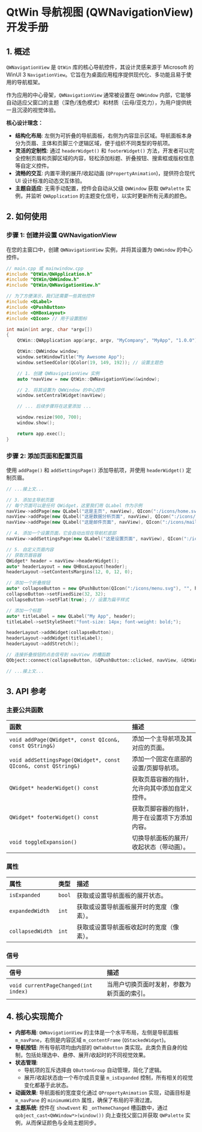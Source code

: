 # QtWin 导航视图 (QWNavigationView) 开发手册

## 1. 概述

`QWNavigationView` 是 `QtWin` 库的核心导航控件，其设计灵感来源于 Microsoft 的 WinUI 3 `NavigationView`。它旨在为桌面应用程序提供现代化、多功能且易于使用的导航框架。

作为应用的中心骨架，`QWNavigationView` 通常被设置在 `QWWindow` 内部，它能够自动适应父窗口的主题（深色/浅色模式）和材质（云母/亚克力），为用户提供统一且沉浸的视觉体验。

**核心设计理念：**

* **结构化布局**: 左侧为可折叠的导航面板，右侧为内容显示区域。导航面板本身分为页眉、主体和页脚三个逻辑区域，便于组织不同类型的导航项。
* **灵活的定制性**: 通过 `headerWidget()` 和 `footerWidget()` 方法，开发者可以完全控制页眉和页脚区域的内容，轻松添加标题、折叠按钮、搜索框或版权信息等自定义控件。
* **流畅的交互**: 内置平滑的展开/收起动画 (`QPropertyAnimation`)，提供符合现代 UI 设计标准的动态交互体验。
* **主题自适应**: 无需手动配置，控件会自动从父级 `QWWindow` 获取 `QWPalette` 实例，并监听 `QWApplication` 的主题变化信号，以实时更新所有元素的颜色。

## 2. 如何使用

### 步骤 1: 创建并设置 QWNavigationView

在您的主窗口中，创建 `QWNavigationView` 实例，并将其设置为 `QWWindow` 的中心控件。

```cpp
// main.cpp 或 mainwindow.cpp
#include "QtWin/QWApplication.h"
#include "QtWin/QWWindow.h"
#include "QtWin/QWNavigationView.h"

// 为了方便演示，我们还需要一些其他控件
#include <QLabel>
#include <QPushButton>
#include <QHBoxLayout>
#include <QIcon> // 用于设置图标

int main(int argc, char *argv[])
{
    QtWin::QWApplication app(argc, argv, "MyCompany", "MyApp", "1.0.0");

    QtWin::QWWindow window;
    window.setWindowTitle("My Awesome App");
    window.setSeedColor(QColor(19, 149, 192)); // 设置主题色

    // 1. 创建 QWNavigationView 实例
    auto *navView = new QtWin::QWNavigationView(&window);

    // 2. 将其设置为 QWWindow 的中心控件
    window.setCentralWidget(navView);

    // ... 后续步骤将在这里添加 ...

    window.resize(900, 700);
    window.show();

    return app.exec();
}
````

### 步骤 2: 添加页面和配置页眉

使用 `addPage()` 和 `addSettingsPage()` 添加导航项，并使用 `headerWidget()` 定制页眉。

```cpp
// ...接上文...

// 3. 添加主导航页面
// 每个页面可以是任何 QWidget，这里我们用 QLabel 作为示例
navView->addPage(new QLabel("这是主页", navView), QIcon(":/icons/home.svg"), "主页");
navView->addPage(new QLabel("这是数据分析页面", navView), QIcon(":/icons/data.svg"), "数据分析");
navView->addPage(new QLabel("这是邮件页面", navView), QIcon(":/icons/mail.svg"), "邮件");

// 4. 添加一个设置页面，它会自动出现在导航栏底部
navView->addSettingsPage(new QLabel("这是设置页面", navView), QIcon(":/icons/settings.svg"), "设置");

// 5. 自定义页眉内容
// 获取页眉容器
QWidget* header = navView->headerWidget();
auto* headerLayout = new QHBoxLayout(header);
headerLayout->setContentsMargins(12, 0, 12, 0);

// 添加一个折叠按钮
auto* collapseButton = new QPushButton(QIcon(":/icons/menu.svg"), "", header);
collapseButton->setFixedSize(32, 32);
collapseButton->setFlat(true); // 设置为扁平样式

// 添加一个标题
auto* titleLabel = new QLabel("My App", header);
titleLabel->setStyleSheet("font-size: 14px; font-weight: bold;");

headerLayout->addWidget(collapseButton);
headerLayout->addWidget(titleLabel);
headerLayout->addStretch();

// 连接折叠按钮的点击信号到 navView 的槽函数
QObject::connect(collapseButton, &QPushButton::clicked, navView, &QtWin::QWNavigationView::toggleExpansion);

// ...接上文...
```

## 3\. API 参考

### 主要公共函数

| 函数                                                         | 描述                                                 |
| :----------------------------------------------------------- | :--------------------------------------------------- |
| `void addPage(QWidget*, const QIcon&, const QString&)`       | 添加一个主导航项及其对应的页面。                     |
| `void addSettingsPage(QWidget*, const QIcon&, const QString&)` | 添加一个固定在底部的设置/页脚导航项。                |
| `QWidget* headerWidget() const`                              | 获取页眉容器的指针，允许向其中添加自定义控件。       |
| `QWidget* footerWidget() const`                              | 获取页脚容器的指针，用于在设置项下方添加内容。       |
| `void toggleExpansion()`                                     | 切换导航面板的展开/收起状态（带动画）。              |

### 属性

| 属性           | 类型   | 描述                                       |
| :------------- | :----- | :----------------------------------------- |
| `isExpanded`   | `bool` | 获取或设置导航面板的展开状态。             |
| `expandedWidth`  | `int`  | 获取或设置导航面板展开时的宽度（像素）。   |
| `collapsedWidth` | `int`  | 获取或设置导航面板收起时的宽度（像素）。   |

### 信号

| 信号                             | 描述                                       |
| :------------------------------- | :----------------------------------------- |
| `void currentPageChanged(int index)` | 当用户切换页面时发射，参数为新页面的索引。 |

## 4\. 核心实现简介

  * **内部布局**: `QWNavigationView` 的主体是一个水平布局，左侧是导航面板 `m_navPane`，右侧是内容区域 `m_contentFrame` (`QStackedWidget`)。
  * **导航按钮**: 所有导航项均由内部的 `QWTabButton` 类实现。此类负责自身的绘制，包括处理选中、悬停、展开/收起时的不同视觉效果。
  * **状态管理**:
      * 导航项的互斥选择由 `QButtonGroup` 自动管理，简化了逻辑。
      * 展开/收起状态由一个布尔成员变量 `m_isExpanded` 控制，所有相关的视觉变化都基于此状态。
  * **动画效果**: 导航面板的宽度变化通过 `QPropertyAnimation` 实现，动画目标是 `m_navPane` 的 `minimumWidth` 属性，确保了布局的平滑过渡。
  * **主题系统**: 控件在 `showEvent` 和 `_onThemeChanged` 槽函数中，通过 `qobject_cast<QWWindow*>(window())` 向上查找父窗口并获取 `QWPalette` 实例，从而保证颜色与全局主题同步。
